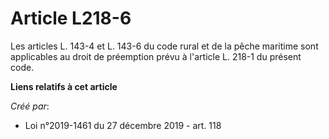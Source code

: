 # Article L218-6

Les articles L. 143-4 et L. 143-6 du code rural et de la pêche maritime sont applicables au droit de préemption prévu à
l'article L. 218-1 du présent code.

**Liens relatifs à cet article**

_Créé par_:

  - Loi n°2019-1461 du 27 décembre 2019 - art. 118
